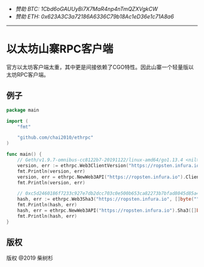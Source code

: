 - *赞助 BTC: 1Cbd6oGAUUyBi7X7MaR4np4nTmQZXVgkCW*
- *赞助 ETH: 0x623A3C3a72186A6336C79b18Ac1eD36e1c71A8a6*

----

# 以太坊山寨RPC客户端

官方以太坊客户端太重，其中更是间接依赖了CGO特性。因此山寨一个轻量版以太坊RPC客户端。

## 例子

```go
package main

import (
	"fmt"

	"github.com/chai2010/ethrpc"
)

func main() {
	// Geth/v1.9.7-omnibus-cc8122b7-20191122/linux-amd64/go1.13.4 <nil>
	version, err := ethrpc.Web3ClientVersion("https://ropsten.infura.io")
	fmt.Println(version, err)
	version, err = ethrpc.NewWeb3API("https://ropsten.infura.io").ClientVersion()
	fmt.Println(version, err)

	// 0xc5d2460186f7233c927e7db2dcc703c0e500b653ca82273b7bfad8045d85a470 <nil>
	hash, err := ethrpc.Web3Sha3("https://ropsten.infura.io", []byte(""))
	fmt.Println(hash, err)
	hash, err = ethrpc.NewWeb3API("https://ropsten.infura.io").Sha3([]byte(""))
	fmt.Println(hash, err)
}
```

## 版权

版权 @2019 柴树杉
